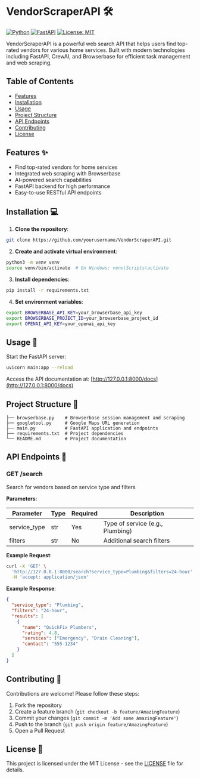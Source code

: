 # VendorScraperAPI 🛠️

[![Python](https://img.shields.io/badge/Python-3.9%2B-blue)](https://python.org)
[![FastAPI](https://img.shields.io/badge/FastAPI-0.103%2B-green)](https://fastapi.tiangolo.com)
[![License: MIT](https://img.shields.io/badge/License-MIT-yellow.svg)](https://opensource.org/licenses/MIT)

VendorScraperAPI is a powerful web search API that helps users find top-rated vendors for various home services. Built with modern technologies including FastAPI, CrewAI, and Browserbase for efficient task management and web scraping.

## Table of Contents
- [Features](#features)
- [Installation](#installation)
- [Usage](#usage)
- [Project Structure](#project-structure)
- [API Endpoints](#api-endpoints)
- [Contributing](#contributing)
- [License](#license)

## Features ✨
- Find top-rated vendors for home services
- Integrated web scraping with Browserbase
- AI-powered search capabilities
- FastAPI backend for high performance
- Easy-to-use RESTful API endpoints

## Installation 💻

1. **Clone the repository**:
```bash
git clone https://github.com/yourusername/VendorScraperAPI.git
```

2. **Create and activate virtual environment**:
```bash
python3 -m venv venv
source venv/bin/activate  # On Windows: venv\Scripts\activate
```

3. **Install dependencies**:
```bash
pip install -r requirements.txt
```

4. **Set environment variables**:
```bash
export BROWSERBASE_API_KEY=your_browserbase_api_key
export BROWSERBASE_PROJECT_ID=your_browserbase_project_id
export OPENAI_API_KEY=your_openai_api_key
```

## Usage 🚀

Start the FastAPI server:
```bash
uvicorn main:app --reload
```

Access the API documentation at: [http://127.0.0.1:8000/docs](http://127.0.0.1:8000/docs)

## Project Structure 📁

```
├── browserbase.py    # Browserbase session management and scraping
├── googletool.py     # Google Maps URL generation
├── main.py           # FastAPI application and endpoints
├── requirements.txt  # Project dependencies
└── README.md         # Project documentation
```

## API Endpoints 🔌

### GET /search
Search for vendors based on service type and filters

**Parameters**:

| Parameter    | Type | Required | Description                     |
|--------------|------|----------|---------------------------------|
| service_type | str  | Yes      | Type of service (e.g., Plumbing)|
| filters      | str  | No       | Additional search filters       |

**Example Request**:
```bash
curl -X 'GET' \
  'http://127.0.0.1:8000/search?service_type=Plumbing&filters=24-hour' \
  -H 'accept: application/json'
```

**Example Response**:
```json
{
  "service_type": "Plumbing",
  "filters": "24-hour",
  "results": [
    {
      "name": "QuickFix Plumbers",
      "rating": 4.8,
      "services": ["Emergency", "Drain Cleaning"],
      "contact": "555-1234"
    }
  ]
}
```

## Contributing 🤝
Contributions are welcome! Please follow these steps:

1. Fork the repository  
2. Create a feature branch (`git checkout -b feature/AmazingFeature`)  
3. Commit your changes (`git commit -m 'Add some AmazingFeature'`)  
4. Push to the branch (`git push origin feature/AmazingFeature`)  
5. Open a Pull Request  

## License 📄
This project is licensed under the MIT License - see the [LICENSE](LICENSE) file for details.
